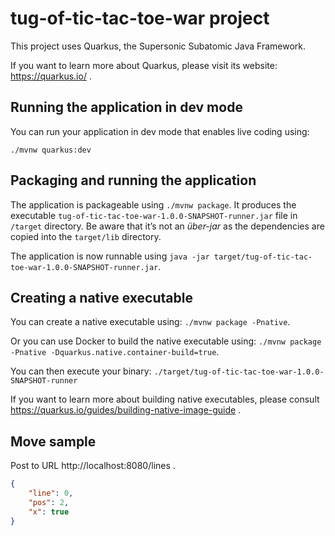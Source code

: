 # tug-of-tic-tac-toe-war project

This project uses Quarkus, the Supersonic Subatomic Java Framework.

If you want to learn more about Quarkus, please visit its website: https://quarkus.io/ .

## Running the application in dev mode

You can run your application in dev mode that enables live coding using:
```
./mvnw quarkus:dev
```

## Packaging and running the application

The application is packageable using `./mvnw package`.
It produces the executable `tug-of-tic-tac-toe-war-1.0.0-SNAPSHOT-runner.jar` file in `/target` directory.
Be aware that it’s not an _über-jar_ as the dependencies are copied into the `target/lib` directory.

The application is now runnable using `java -jar target/tug-of-tic-tac-toe-war-1.0.0-SNAPSHOT-runner.jar`.

## Creating a native executable

You can create a native executable using: `./mvnw package -Pnative`.

Or you can use Docker to build the native executable using: `./mvnw package -Pnative -Dquarkus.native.container-build=true`.

You can then execute your binary: `./target/tug-of-tic-tac-toe-war-1.0.0-SNAPSHOT-runner`

If you want to learn more about building native executables, please consult https://quarkus.io/guides/building-native-image-guide .

## Move sample

Post to URL http://localhost:8080/lines .

```json
{
    "line": 0,
    "pos": 2,
    "x": true
}
```

